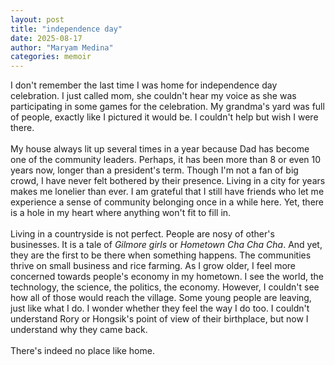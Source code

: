 ```yaml
---
layout: post
title: "independence day"
date: 2025-08-17
author: "Maryam Medina"
categories: memoir
---
```


I don't remember the last time I was home for independence day celebration. I just called mom, she couldn't hear my voice as she was participating in some games for the celebration. My grandma's yard was full of people, exactly like I pictured it would be. I couldn't help but wish I were there.<br>
<br>
My house always lit up several times in a year because Dad has become one of the community leaders. Perhaps, it has been more than 8 or even 10 years now, longer than a president's term. Though I'm not a fan of big crowd, I have never felt bothered by their presence. Living in a city for years makes me lonelier than ever. I am grateful that I still have friends who let me experience a sense of community belonging once in a while here. Yet, there is a hole in my heart where anything won't fit to fill in.<br>
<br>
Living in a countryside is not perfect. People are nosy of other's businesses. It is a tale of *Gilmore girls* or *Hometown Cha Cha Cha*. And yet, they are the first to be there when something happens. The communities thrive on small business and rice farming. As I grow older, I feel more concerned towards people's economy in my hometown. I see the world, the technology, the science, the politics, the economy. However, I couldn't see how all of those would reach the village. Some young people are leaving, just like what I do. I wonder whether they feel the way I do too. I couldn't understand Rory or Hongsik's point of view of their birthplace, but now I understand why they came back.<br>
<br>
There's indeed no place like home.